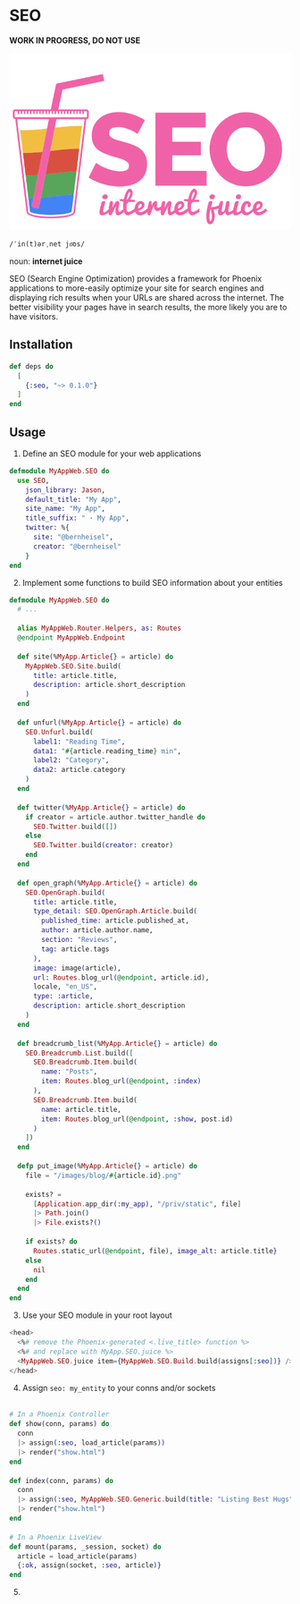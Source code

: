 <!-- badges -->

<!-- MDOC !-->

# SEO

**WORK IN PROGRESS, DO NOT USE**

![logo](./assets/logo.svg)

`/ˈin(t)ərˌnet jo͞os/`

noun: **internet juice**

SEO (Search Engine Optimization) provides a framework for Phoenix applications
to more-easily optimize your site for search engines and displaying rich results
when your URLs are shared across the internet. The better visibility your pages
have in search results, the more likely you are to have visitors.

## Installation

```elixir
def deps do
  [
    {:seo, "~> 0.1.0"}
  ]
end
```

## Usage

1. Define an SEO module for your web applications

```elixir
defmodule MyAppWeb.SEO do
  use SEO,
    json_library: Jason,
    default_title: "My App",
    site_name: "My App",
    title_suffix: " · My App",
    twitter: %{
      site: "@bernheisel",
      creator: "@bernheisel"
    }
end
```

2. Implement some functions to build SEO information about your entities

```elixir
defmodule MyAppWeb.SEO do
  # ...

  alias MyAppWeb.Router.Helpers, as: Routes
  @endpoint MyAppWeb.Endpoint

  def site(%MyApp.Article{} = article) do
    MyAppWeb.SEO.Site.build(
      title: article.title,
      description: article.short_description
    )
  end

  def unfurl(%MyApp.Article{} = article) do
    SEO.Unfurl.build(
      label1: "Reading Time",
      data1: "#{article.reading_time} min",
      label2: "Category",
      data2: article.category
    )
  end

  def twitter(%MyApp.Article{} = article) do
    if creator = article.author.twitter_handle do
      SEO.Twitter.build([])
    else
      SEO.Twitter.build(creator: creator)
    end
  end

  def open_graph(%MyApp.Article{} = article) do
    SEO.OpenGraph.build(
      title: article.title,
      type_detail: SEO.OpenGraph.Article.build(
        published_time: article.published_at,
        author: article.author.name,
        section: "Reviews",
        tag: article.tags
      ),
      image: image(article),
      url: Routes.blog_url(@endpoint, article.id),
      locale, "en_US",
      type: :article,
      description: article.short_description
    )
  end

  def breadcrumb_list(%MyApp.Article{} = article) do
    SEO.Breadcrumb.List.build([
      SEO.Breadcrumb.Item.build(
        name: "Posts",
        item: Routes.blog_url(@endpoint, :index)
      ),
      SEO.Breadcrumb.Item.build(
        name: article.title,
        item: Routes.blog_url(@endpoint, :show, post.id)
      )
    ])
  end

  defp put_image(%MyApp.Article{} = article) do
    file = "/images/blog/#{article.id}.png"

    exists? =
      [Application.app_dir(:my_app), "/priv/static", file]
      |> Path.join()
      |> File.exists?()

    if exists? do
      Routes.static_url(@endpoint, file), image_alt: article.title}
    else
      nil
    end
  end
end
```

3. Use your SEO module in your root layout

```heex
<head>
  <%# remove the Phoenix-generated <.live_title> function %>
  <%# and replace with MyApp.SEO.juice %>
  <MyAppWeb.SEO.juice item={MyAppWeb.SEO.Build.build(assigns[:seo])} />
</head>
```

4. Assign `seo: my_entity` to your conns and/or sockets

```elixir

# In a Phoenix Controller
def show(conn, params) do
  conn
  |> assign(:seo, load_article(params))
  |> render("show.html")
end

def index(conn, params) do
  conn
  |> assign(:seo, MyAppWeb.SEO.Generic.build(title: "Listing Best Hugs"))
  |> render("show.html")
end

# In a Phoenix LiveView
def mount(params, _session, socket) do
  article = load_article(params)
  {:ok, assign(socket, :seo, article)}
end
```

5.
